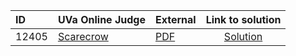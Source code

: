 | ID | UVa Online Judge | External | Link to solution |
|:---|:---|:---|:---:|
| 12405 | [Scarecrow](https://onlinejudge.org/index.php?option=com_onlinejudge&Itemid=8&category=657&page=show_problem&problem=3836) | [PDF](https://onlinejudge.org/external/124/12405.pdf) | [Solution](https://github.com/versenyi98/uva-solutions/tree/main/solutions/12405%20-%20Scarecrow)|
